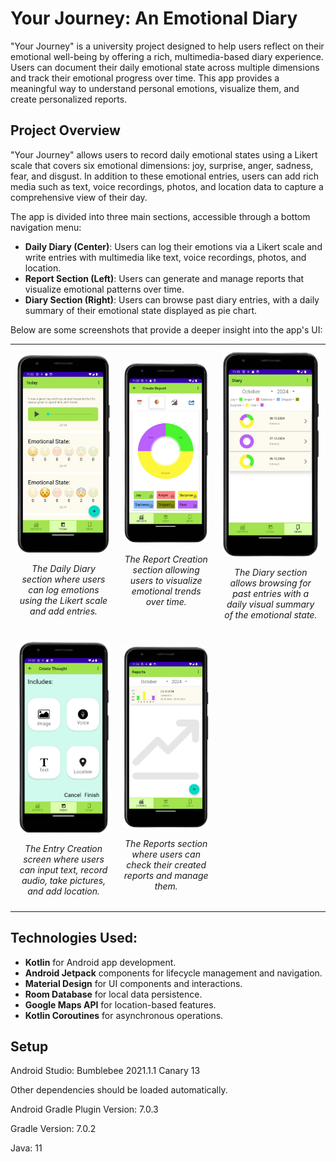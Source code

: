 # Your Journey: An Emotional Diary
"Your Journey" is a university project designed to help users reflect on their emotional well-being by offering a rich, multimedia-based diary experience. Users can document their daily emotional state across multiple dimensions and track their emotional progress over time. This app provides a meaningful way to understand personal emotions, visualize them, and create personalized reports.

## Project Overview
"Your Journey" allows users to record daily emotional states using a Likert scale that covers six emotional dimensions: joy, surprise, anger, sadness, fear, and disgust. In addition to these emotional entries, users can add rich media such as text, voice recordings, photos, and location data to capture a comprehensive view of their day.

The app is divided into three main sections, accessible through a bottom navigation menu:
- **Daily Diary (Center)**: Users can log their emotions via a Likert scale and write entries with multimedia like text, voice recordings, photos, and location.
- **Report Section (Left)**: Users can generate and manage reports that visualize emotional patterns over time.
- **Diary Section (Right)**: Users can browse past diary entries, with a daily summary of their emotional state displayed as pie chart.

Below are some screenshots that provide a deeper insight into the app's UI:
<table align="center">
  <tr>
    <td style="text-align: center; padding: 10px;">
      <div align="center">
        <div style="display: inline-block; text-align: center;">
          <img src="https://github.com/BenjaminStahr/android_project_2021_your_story/blob/main/daily.png" alt="Daily Diary UI" width="250">
          <p><em>The Daily Diary section where users can log emotions using the Likert scale and add entries.</em></p>
        </div>
      </div>  
    </td>
    <td style="text-align: center; padding: 10px;">
      <div align="center">
        <div style="display: inline-block; text-align: center;">
          <img src="https://github.com/BenjaminStahr/android_project_2021_your_story/blob/main/charts.png" alt="Charts UI" width="250">
          <p><em>The Report Creation section allowing users to visualize emotional trends over time.</em></p>
        </div>
      </div>
    </td>
    <td style="text-align: center; padding: 10px;">
      <div align="center">
        <div style="display: inline-block; text-align: center;">
          <img src="https://github.com/BenjaminStahr/android_project_2021_your_story/blob/main/diary.png" alt="Diary UI" width="250">
          <p><em>The Diary section allows browsing for past entries with a daily visual summary of the emotional state.</em></p>
        </div>
      </div>
    </td>
  </tr>
  <tr>
    <td style="text-align: center; padding: 10px;">
      <div align="center">
        <div style="display: inline-block; text-align: center;">
          <img src="https://github.com/BenjaminStahr/android_project_2021_your_story/blob/main/create_thought.png" alt="Add Entry UI" width="250">
          <p><em>The Entry Creation screen where users can input text, record audio, take pictures, and add location.</em></p>
        </div>
      </div>
    </td>
    <td style="text-align: center; padding: 10px;">
      <div align="center">
        <div style="display: inline-block; text-align: center;">
          <img src="https://github.com/BenjaminStahr/android_project_2021_your_story/blob/main/reports.png" alt="Reports UI" width="250">
          <p><em>The Reports section where users can check their created reports and manage them.</em></p>
        </div>
      </div>
    </td>
  </tr>
</table>


## Technologies Used:
- **Kotlin** for Android app development.
- **Android Jetpack** components for lifecycle management and navigation.
- **Material Design** for UI components and interactions.
- **Room Database** for local data persistence.
- **Google Maps API** for location-based features.
- **Kotlin Coroutines** for asynchronous operations.

## Setup

Android Studio: Bumblebee 2021.1.1 Canary 13

Other dependencies should be loaded automatically.

Android Gradle Plugin Version: 7.0.3

Gradle Version: 7.0.2

Java: 11
